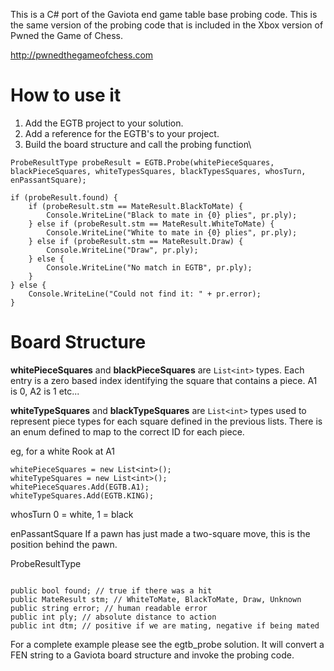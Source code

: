 This is a C# port of the Gaviota end game table base probing code. This is the same version of the probing code that is included in the Xbox version of Pwned the Game of Chess.

http://pwnedthegameofchess.com

# How to use it

1. Add the EGTB project to your solution.
2. Add a reference for the EGTB's to your project.
3. Build the board structure and call the probing function\

```
ProbeResultType probeResult = EGTB.Probe(whitePieceSquares, blackPieceSquares, whiteTypesSquares, blackTypesSquares, whosTurn, enPassantSquare);

if (probeResult.found) { 
    if (probeResult.stm == MateResult.BlackToMate) { 
        Console.WriteLine("Black to mate in {0} plies", pr.ply); 
    } else if (probeResult.stm == MateResult.WhiteToMate) { 
        Console.WriteLine("White to mate in {0} plies", pr.ply); 
    } else if (probeResult.stm == MateResult.Draw) { 
        Console.WriteLine("Draw", pr.ply); 
    } else { 
        Console.WriteLine("No match in EGTB", pr.ply); 
    } 
} else {
    Console.WriteLine("Could not find it: " + pr.error); 
}

```

# Board Structure

**whitePieceSquares** and **blackPieceSquares** are `List<int>` types. Each entry is a zero based index identifying the square that contains a piece. A1 is 0, A2 is 1 etc...

**whiteTypeSquares** and **blackTypeSquares** are `List<int>` types used to represent piece types for each square defined in the previous lists. There is an enum defined to map to the correct ID for each piece.

eg, for a white Rook at A1

```
whitePieceSquares = new List<int>(); 
whiteTypeSquares = new List<int>(); 
whitePieceSquares.Add(EGTB.A1); 
whiteTypeSquares.Add(EGTB.KING);
```

whosTurn 0 = white, 1 = black

enPassantSquare If a pawn has just made a two-square move, this is the position behind the pawn.

ProbeResultType

```

public bool found; // true if there was a hit 
public MateResult stm; // WhiteToMate, BlackToMate, Draw, Unknown 
public string error; // human readable error 
public int ply; // absolute distance to action 
public int dtm; // positive if we are mating, negative if being mated

```

For a complete example please see the egtb\_probe solution. It will convert a FEN string to a Gaviota board structure and invoke the probing code.

